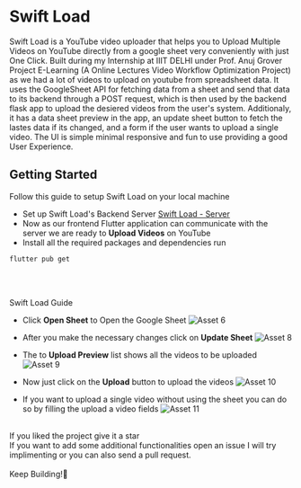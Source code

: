 # Swift Load

Swift Load is a YouTube video uploader that helps you to Upload Multiple Videos on YouTube directly from a google sheet very
conveniently with just One Click. Built during my Internship at IIIT DELHI under Prof. Anuj Grover Project E-Learning (A Online Lectures Video Workflow Optimization Project) as we had a lot of videos to upload on youtube from spreadsheet data. It uses the GoogleSheet API for fetching data from a sheet and send that data to its backend through a POST request, which is then used by the backend flask app to upload the desiered videos from the user's system. Additionaly, it has a data sheet preview in the app, an update sheet button to fetch the lastes data if its changed, and a form if the user wants to upload a single video. The UI is simple minimal responsive and fun to use providing a good User Experience.

## Getting Started

Follow this guide to setup Swift Load on your local machine
- Set up Swift Load's Backend Server [Swift Load - Server](https://github.com/asutoshranjan/E-Learning-Backend)
- Now as our frontend Flutter application can communicate with the server we are ready to **Upload Videos** on YouTube
- Install all the required packages and dependencies run
```
flutter pub get
```

<br />
<br />

Swift Load Guide
- Click **Open Sheet** to Open the Google Sheet ![Asset 6](https://user-images.githubusercontent.com/81508078/179820671-a2c35bd4-7c0f-4ee9-8662-c320246e0239.png)

- After you make the necessary changes click on **Update Sheet** ![Asset 8](https://user-images.githubusercontent.com/81508078/179820974-1d1924b9-fbec-4629-b63d-d96e7feabd59.png)

- The to **Upload Preview** list shows all the videos to be uploaded ![Asset 9](https://user-images.githubusercontent.com/81508078/179821266-d3e2a7ee-07da-4c75-86cc-0fb1d311ac9c.png)

- Now just click on the **Upload** button to upload the videos ![Asset 10](https://user-images.githubusercontent.com/81508078/179821384-8b3d2188-3381-4381-96b5-83b6da731822.png)

- If you want to upload a single video without using the sheet you can do so by filling the upload a video fields ![Asset 11](https://user-images.githubusercontent.com/81508078/179821452-f3c2374f-b4b3-4929-8895-d599be1caa2d.png)


<br />
If you liked the project give it a star<br />
If you want to add some additional functionalities open an issue I will try implimenting or you can also send a pull request.<br />
<br />
Keep Building!💙



